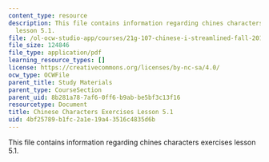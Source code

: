 ```yaml
---
content_type: resource
description: This file contains information regarding chines characters exercises
  lesson 5.1.
file: /ol-ocw-studio-app/courses/21g-107-chinese-i-streamlined-fall-2014/4bf25789b1fc2a1e19a43516c4835d6b_MIT21G_107F14_L5_st1_5.1.pdf
file_size: 124846
file_type: application/pdf
learning_resource_types: []
license: https://creativecommons.org/licenses/by-nc-sa/4.0/
ocw_type: OCWFile
parent_title: Study Materials
parent_type: CourseSection
parent_uid: 8b281a78-7af6-0ff6-b9ab-be5bf3c13f16
resourcetype: Document
title: Chinese Characters Exercises Lesson 5.1
uid: 4bf25789-b1fc-2a1e-19a4-3516c4835d6b
---
```

This file contains information regarding chines characters exercises lesson 5.1.